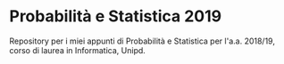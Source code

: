 # Probabilità e Statistica 2019

Repository per i miei appunti di Probabilità e Statistica per l'a.a. 2018/19, corso di laurea in Informatica, Unipd.
